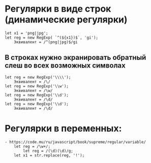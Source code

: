 # Регулярки в виде строк (динамические регулярки)
    let x1 = 'png|jpg';
    let reg = new RegExp( `^(${x1})$`, 'gi');
        Эквивалент = /^(png|jpg)$/gi

## В строках нужно экранировать обратный слеш во всех возможных символах
    let reg = new RegExp('\\\\'); 
        Эквивалент = /\/
    let reg = new RegExp('\\w'); 
        Эквивалент = /\w/
    let reg = new RegExp('\\d'); 
        Эквивалент = /\d/
    let reg = new RegExp('\\d'); 
        Эквивалент = /\d/


# Регулярки в переменных:
    - https://code.mu/ru/javascript/book/supreme/regular/variable/
        let reg = /\w+/;
            let reg = /(\d)(\d)/g;
        let x1 = str.replace(reg, '!');



